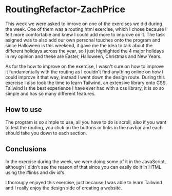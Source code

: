 # RoutingRefactor-ZachPrice

This week we were asked to imrove on one of the exercises we did during the week. One of them was a routing html exercise, which I chose because I felt more comfortable and knew I could add more to improve on it. The task asigned was to also add our own personal touches onto the program and since Halloween is this weekend, it gave me the idea to talk about the different holidays across the year, so I just highlighted the 4 major holidays in my opinion and these are Easter, Halloween, Christmas and New Years. 

As for the how to improve on the exercise, I wasn't sure on how to improve it fundamentally with the routing as I couldn't find anything online on how I could improve it that way, instead I went down the design route. During this exercise I also took the time to learn Tailwind, an extensive library onto CSS. Tailwind is the best experience I have ever had with a css library, it is so so simple and has so many different features.

## How to use

The program is so simple to use, all you have to do is scroll, also if you want to test the routing, you click on the buttons or links in the navbar and each should take you down to each section. 

## Conclusions
In the exercise during the week, we were doing some of it in the JavaScript, although I didn't see the reason of that since you can easily do it in HTML using the #links and div id's.

I thorougly enjoyed this exercise, just because I was able to learn Tailwind and I really enjoy the design side of creating a website.
